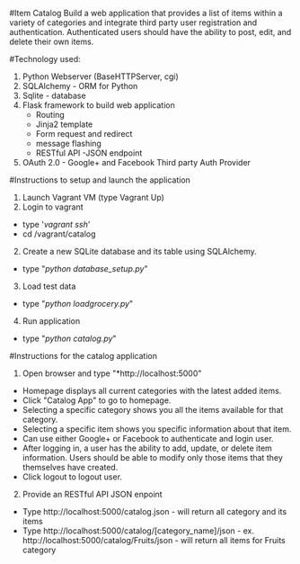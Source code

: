 #Item Catalog
Build a web application that provides a list of items within a variety of categories and integrate third party user registration and authentication. Authenticated users should have the ability to post, edit, and delete their own items.

#Technology used:
1. Python Webserver (BaseHTTPServer, cgi)
2. SQLAlchemy - ORM for Python
3. Sqlite - database
4. Flask framework to build web application
	* Routing
	* Jinja2 template
	* Form request and redirect
	* message flashing
	* RESTful API -JSON endpoint
5. OAuth 2.0 - Google+ and Facebook Third party Auth Provider

#Instructions to setup and launch the application
1. Launch Vagrant VM (type Vagrant Up)
1. Login to vagrant
  * type '*vagrant ssh*'
  * cd /vagrant/catalog
2. Create a new SQLite database and its table using SQLAlchemy.
  * type "*python database_setup.py*"
3. Load test data
  * type "*python loadgrocery.py*"
4. Run application
  * type "*python catalog.py*"

#Instructions for the catalog application
1. Open browser and type "*http://localhost:5000"
  * Homepage displays all current categories with the latest added items.
  * Click "Catalog App" to go to homepage.
  * Selecting a specific category shows you all the items available for that category.
  * Selecting a specific item shows you specific information about that item.
  * Can use either Google+ or Facebook to authenticate and login user.
  * After logging in, a user has the ability to add, update, or delete item information. Users should be able to modify only those items that they themselves have created.
  * Click logout to logout user.

2. Provide an RESTful API JSON enpoint
  * Type http://localhost:5000/catalog.json - will return all category and its items
  * Type http://localhost:5000/catalog/[category_name]/json - ex. http://localhost:5000/catalog/Fruits/json - will return all items for Fruits category